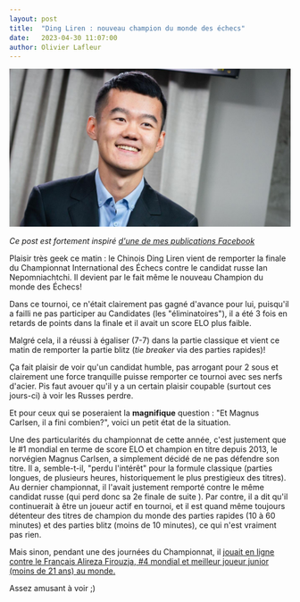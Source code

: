 ```yaml
---
layout: post
title:  "Ding Liren : nouveau champion du monde des échecs"
date:   2023-04-30 11:07:00
author: Olivier Lafleur
---
```


![Ding Liren](/images/ding-liren.jpeg)

*Ce post est fortement inspiré [d'une de mes publications Facebook](https://www.facebook.com/olafleur/posts/pfbid03256J9cNXbpFaZJmyRwZjGLNW1b8ksPDtSKpJwVf6dQh7TCJYEoTDJkts9ZEeMd4Xl)*

Plaisir très geek ce matin : le Chinois Ding Liren vient de remporter la finale du Championnat International des Échecs contre le candidat russe Ian Nepomniachtchi. Il devient par le fait même le nouveau Champion du monde des Échecs!

Dans ce tournoi, ce n'était clairement pas gagné d'avance pour lui, puisqu'il a failli ne pas participer au Candidates (les "éliminatoires"), il a été 3 fois en retards de points dans la finale et il avait un score ELO plus faible.

Malgré cela, il a réussi à égaliser (7-7) dans la partie classique et vient ce matin de remporter la partie blitz (*tie breaker* via des parties rapides)!

Ça fait plaisir de voir qu'un candidat humble, pas arrogant pour 2 sous et clairement une force tranquille puisse remporter ce tournoi avec ses nerfs d'acier. Pis faut avouer qu'il y a un certain plaisir coupable (surtout ces jours-ci) à voir les Russes perdre.

Et pour ceux qui se poseraient la **magnifique** question : "Et Magnus Carlsen, il a fini combien?", voici un petit état de la situation.

Une des particularités du championnat de cette année, c'est justement que le #1 mondial en terme de score ELO et champion en titre depuis 2013, le norvégien Magnus Carlsen, a simplement décidé de ne pas défendre son titre. Il a, semble-t-il, "perdu l'intérêt" pour la formule classique (parties longues, de plusieurs heures, historiquement le plus prestigieux des titres). Au dernier championnat, il l'avait justement remporté contre le même candidat russe (qui perd donc sa 2e finale de suite ).
Par contre, il a dit qu'il continuerait à être un joueur actif en tournoi, et il est quand même toujours détenteur des titres de champion du monde des parties rapides (10 à 60 minutes) et des parties blitz (moins de 10 minutes), ce qui n'est vraiment pas rien.

Mais sinon, pendant une des journées du Championnat, il [jouait en ligne contre le Français Alireza Firouzja, #4 mondial et meilleur joueur junior (moins de 21 ans) au monde.](https://www.youtube.com/watch?v=ldcOroTREOE)

Assez amusant à voir ;)